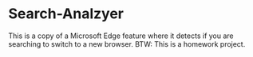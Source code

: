 # Search-Analzyer
This is a copy of a Microsoft Edge feature where it detects if you are searching to switch to a new browser. BTW: This is a homework project. 
